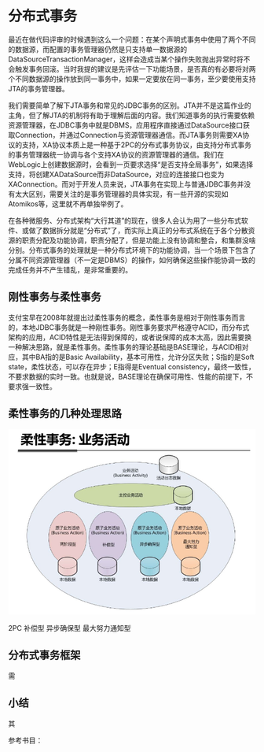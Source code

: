# 分布式事务

最近在做代码评审的时候遇到这么一个问题：在某个声明式事务中使用了两个不同的数据源，而配置的事务管理器仍然是只支持单一数据源的DataSourceTransactionManager，这样会造成当某个操作失败抛出异常时将不会触发事务回滚。当时我提的建议是先评估一下功能场景，是否真的有必要将对两个不同数据源的操作放到同一事务中，如果一定要放在同一事务，至少要使用支持JTA的事务管理器。

我们需要简单了解下JTA事务和常见的JDBC事务的区别。JTA并不是这篇作业的主角，但了解JTA的机制将有助于理解后面的内容。我们知道事务的执行需要依赖资源管理器，在JDBC事务中就是DBMS，应用程序直接通过DataSource接口获取Connection，并通过Connection与资源管理器通信。而JTA事务则需要XA协议的支持，XA协议本质上是一种基于2PC的分布式事务协议，由支持分布式事务的事务管理器统一协调与各个支持XA协议的资源管理器的通信。我们在WebLogic上创建数据源时，会看到一页要求选择“是否支持全局事务”，如果选择支持，将创建XADataSource而非DataSource，对应的连接接口也变为XAConnection。而对于开发人员来说，JTA事务在实现上与普通JDBC事务并没有太大区别，需要关注的是事务管理器的具体实现，有一些开源的实现如Atomikos等，这里就不再单独举例了。

在各种微服务、分布式架构“大行其道”的现在，很多人会认为用了一些分布式软件、或做了数据拆分就是“分布式”了，而实际上真正的分布式系统在于各个分散资源的职责分配及功能协调，职责分配了，但是功能上没有协调和整合，和集群没啥分别。分布式事务的处理就是一种分布式环境下的功能协调，当一个场景下包含了分属不同资源管理器（不一定是DBMS）的操作，如何确保这些操作能协调一致的完成任务并不产生错乱，是非常重要的。

## 刚性事务与柔性事务

支付宝早在2008年就提出过柔性事务的概念，柔性事务是相对于刚性事务而言的，本地JDBC事务就是一种刚性事务。刚性事务要求严格遵守ACID，而分布式架构的应用，ACID特性是无法得到保障的，或者说保障的成本太高，因此需要换一种解决思路，就是柔性事务。柔性事务的理论基础是BASE理论，与ACID相对应，其中BA指的是Basic Availability，基本可用性，允许分区失败；S指的是Soft state，柔性状态，可以存在异步；E指得是Eventual consistency，最终一致性，不要求数据的实时一致。也就是说，BASE理论在确保可用性、性能的前提下，不要求强一致性。

## 柔性事务的几种处理思路

![柔性事务](https://github.com/gulfer/gulfer.github.io/blob/master/pic/soft-transaction.jpg)

2PC
补偿型
异步确保型
最大努力通知型

## 分布式事务框架

需

## 小结

其

参考书目：



